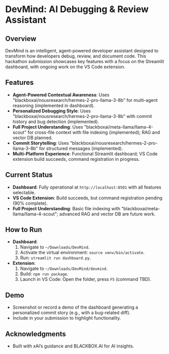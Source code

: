 # DevMind: AI Debugging & Review Assistant

## Overview
DevMind is an intelligent, agent-powered developer assistant designed to transform how developers debug, review, and document code. This hackathon submission showcases key features with a focus on the Streamlit dashboard, with ongoing work on the VS Code extension.

## Features
- **Agent-Powered Contextual Awareness**: Uses "blackboxai/nousresearch/hermes-2-pro-llama-3-8b" for multi-agent reasoning (implemented in dashboard).
- **Personalized Debugging Style**: Uses "blackboxai/nousresearch/hermes-2-pro-llama-3-8b" with commit history and bug detection (implemented).
- **Full Project Understanding**: Uses "blackboxai/meta-llama/llama-4-scout" for cross-file context with file indexing (implemented); RAG and vector DB planned.
- **Commit Storytelling**: Uses "blackboxai/nousresearch/hermes-2-pro-llama-3-8b" for structured messages (implemented).
- **Multi-Platform Experience**: Functional Streamlit dashboard; VS Code extension build succeeds, command registration in progress.

## Current Status
- **Dashboard**: Fully operational at `http://localhost:8501` with all features selectable.
- **VS Code Extension**: Build succeeds, but command registration pending (90% complete).
- **Full Project Understanding**: Basic file indexing with "blackboxai/meta-llama/llama-4-scout"; advanced RAG and vector DB are future work.
## How to Run
- **Dashboard**:
  1. Navigate to `~/Downloads/DevMind`.
  2. Activate the virtual environment: `source venv/bin/activate`.
  3. Run: `streamlit run dashboard.py`.
- **Extension**:
  1. Navigate to `~/Downloads/DevMind/devmind`.
  2. Build: `npm run package`.
  3. Launch in VS Code: Open the folder, press `F5` (command TBD).

## Demo
- Screenshot or record a demo of the dashboard generating a personalized commit story (e.g., with a bug-related diff).
- Include in your submission to highlight functionality.

## Acknowledgments
- Built with xAI’s guidance and BLACKBOX.AI for AI insights.
